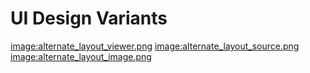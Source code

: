 # UI Design Variants

<image:alternate_layout_viewer.png> <image:alternate_layout_source.png>
<image:alternate_layout_image.png>
